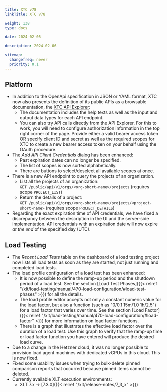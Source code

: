 ```yaml
---
title: XTC v78
linkTitle: XTC v78

weight: 138
type: docs

date: 2024-02-05

description: 2024-02-06

sitemap:
  changefreq: never
  priority: 0.1
---
```


## Platform

* In addition to the OpenApi specification in JSON or YAML format, XTC now also presents the definition of its public APIs as a browsable documentation, the [XTC API Explorer](https://xtc.xceptance.com/exploreApi):
    * The documentation includes the help texts as well as the input and output data types for each API endpoint.
    * You can also try API calls directly from the API Explorer. For this to work, you will need to configure authorization information in the top right corner of the page. Provide either a valid bearer access token OR specify client ID and secret as well as the required scopes for XTC to create a new bearer access token on your behalf using the OAuth procedure.
* The *Add API Client Credentials* dialog has been enhanced:
    * Past expiration dates can no longer be specified.
    * The list of scopes is now sorted alphabetically.
    * There are buttons to select/deselect all available scopes at once.
* There is a new API endpoint to query the projects of an organization.
    * List all the projects of an organization:<br>
      `GET /public/api/v1/orgs/<org-short-name>/projects` (requires scope `PROJECT_LIST`)
    * Return the details of a project:<br>
      `GET /public/api/v1/orgs/<org-short-name>/projects/<project-short-name>` (requires scope `PROJECT_DETAILS`)
* Regarding the exact expiration time of API credentials, we have fixed a discrepancy between the description in the UI and the server-side implementation. API credentials with an expiration date will now expire *at the end* of the specified day (UTC).


## Load Testing

* The *Recent Load Tests* table on the dashboard of a load testing project now lists all load tests as soon as they are started, not just running and completed load tests.
* The load profile configuration of a load test has been enhanced:
    * It is now possible to define the ramp-up period and the shutdown period of a load test. See the section [Load Test Phases]({{< relref "/xlt/load-testing/manual/470-load-configuration/#load-test-phases" >}}) for all the details.
    * The load profile editor accepts not only a constant numeric value for the load factor, but also a function (such as "0/0.1 15m/1.0 1h/2.5") for a load factor that varies over time. See the section [Load Factor]({{< relref "/xlt/load-testing/manual/470-load-configuration/#load-factor" >}}) for more information on load factor functions.
    * There is a graph that illustrates the effective load factor over the duration of a load test. Use this graph to verify that the ramp-up time or load factor function you have entered will produce the desired load curve.
* Due to a change in the Hetzner cloud, it was no longer possible to provision load agent machines with dedicated vCPUs in this cloud. This is now fixed.
* Fixed some usability issues when trying to bulk-delete pinned comparison reports that occurred because pinned items cannot be deleted.
* Currently available XLT execution environments:
    * XLT 7.x → [7.3.0]({{< relref "/xlt/release-notes/7_3_x" >}})

